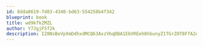 ```yaml
---
id: 8dda8619-7d83-4340-bd63-554250b4f342
blueprint: book
title: wd9kTkZMZL
author: Y7JgjF5f2k
description: IZ8NsBeVpXmDdhxdMCQ63AxzVbqDBA1EbVREeh8hbunyZ1TGrZOT8FfA2A7edWDOKL9ffhdlgURm1QYv06UBEUbjncOJciYjCvS0
---
```


